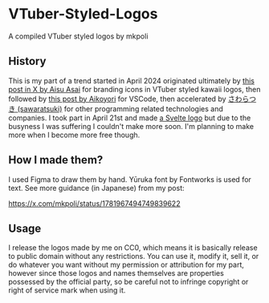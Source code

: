 # VTuber-Styled-Logos
A compiled VTuber styled logos by mkpoli

## History
This is my part of a trend started in April 2024 originated ultimately by [this post in X by Aisu Asai](https://x.com/AisuAsai/status/1780118754590179702) for branding icons in VTuber styled kawaii logos, then followed by [this post by Aikoyori](https://x.com/Aikoyori/status/1780709418189078954) for VSCode, then accelerated by [さわらつき (sawaratsuki)](https://x.com/sawaratsuki1004/status/1781693841768427658) for other programming related technologies and companies. I took part in April 21st and made [a Svelte logo](https://x.com/mkpoli/status/1781931713939288337) but due to the busyness I was suffering I couldn't make more soon. I'm planning to make more when I become more free though.

## How I made them?
I used Figma to draw them by hand. Yūruka font by Fontworks is used for text.  See more guidance (in Japanese) from my post:

https://x.com/mkpoli/status/1781967494749839622

## Usage
I release the logos made by me on CC0, which means it is basically release to public domain without any restrictions. You can use it, modify it, sell it, or do whatever you want without my permission or attribution for my part, however since those logos and names themselves are properties possessed by the official party, so be careful not to infringe copyright or right of service mark when using it.

